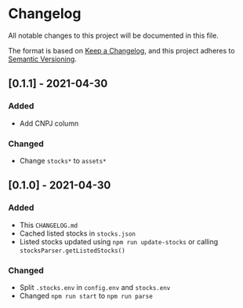 # Changelog
All notable changes to this project will be documented in this file.

The format is based on [Keep a Changelog](https://keepachangelog.com/en/1.0.0/),
and this project adheres to [Semantic Versioning](https://semver.org/spec/v2.0.0.html).


## [0.1.1] - 2021-04-30
### Added
- Add CNPJ column

### Changed
- Change `stocks*` to `assets*`

## [0.1.0] - 2021-04-30
### Added
- This `CHANGELOG.md`
- Cached listed stocks in `stocks.json`
- Listed stocks updated using `npm run update-stocks` or calling `stocksParser.getListedStocks()`

### Changed
- Split `.stocks.env` in `config.env` and `stocks.env`
- Changed `npm run start` to `npm run parse`
